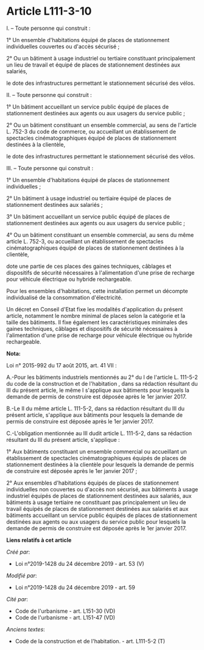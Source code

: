 # Article L111-3-10

I. – Toute personne qui construit :

1° Un ensemble d'habitations équipé de places de stationnement individuelles couvertes ou d'accès sécurisé ;

2° Ou un bâtiment à usage industriel ou tertiaire constituant principalement un lieu de travail et équipé de places de
stationnement destinées aux salariés,

le dote des infrastructures permettant le stationnement sécurisé des vélos.

II. – Toute personne qui construit :

1° Un bâtiment accueillant un service public équipé de places de stationnement destinées aux agents ou aux usagers du service
public ;

2° Ou un bâtiment constituant un ensemble commercial, au sens de l'article L. 752-3 du code de commerce, ou accueillant un
établissement de spectacles cinématographiques équipé de places de stationnement destinées à la clientèle,

le dote des infrastructures permettant le stationnement sécurisé des vélos.

III. – Toute personne qui construit :

1° Un ensemble d'habitations équipé de places de stationnement individuelles ;

2° Un bâtiment à usage industriel ou tertiaire équipé de places de stationnement destinées aux salariés ;

3° Un bâtiment accueillant un service public équipé de places de stationnement destinées aux agents ou aux usagers du service
public ;

4° Ou un bâtiment constituant un ensemble commercial, au sens du même article L. 752-3, ou accueillant un établissement de
spectacles cinématographiques équipé de places de stationnement destinées à la clientèle,

dote une partie de ces places des gaines techniques, câblages et dispositifs de sécurité nécessaires à l'alimentation d'une
prise de recharge pour véhicule électrique ou hybride rechargeable.

Pour les ensembles d'habitations, cette installation permet un décompte individualisé de la consommation d'électricité.

Un décret en Conseil d'Etat fixe les modalités d'application du présent article, notamment le nombre minimal de places selon
la catégorie et la taille des bâtiments. Il fixe également les caractéristiques minimales des gaines techniques, câblages et
dispositifs de sécurité nécessaires à l'alimentation d'une prise de recharge pour véhicule électrique ou hybride
rechargeable.

**Nota:**

Loi n° 2015-992 du 17 août 2015, art. 41 VII :

A.-Pour les bâtiments industriels mentionnés au 2° du I de l'article L. 111-5-2 du code de la construction et de
l'habitation , dans sa rédaction résultant du III du présent article, le même I s'applique aux bâtiments pour lesquels la
demande de permis de construire est déposée après le 1er janvier 2017. 

B.-Le II du même article L. 111-5-2, dans sa rédaction résultant du III du présent article, s'applique aux bâtiments pour
lesquels la demande de permis de construire est déposée après le 1er janvier 2017. 

C.-L'obligation mentionnée au III dudit article L. 111-5-2, dans sa rédaction résultant du III du présent article,
s'applique : 

1° Aux bâtiments constituant un ensemble commercial ou accueillant un établissement de spectacles cinématographiques équipés
de places de stationnement destinées à la clientèle pour lesquels la demande de permis de construire est déposée après le 1er
janvier 2017 ; 

2° Aux ensembles d'habitations équipés de places de stationnement individuelles non couvertes ou d'accès non sécurisé, aux
bâtiments à usage industriel équipés de places de stationnement destinées aux salariés, aux bâtiments à usage tertiaire ne
constituant pas principalement un lieu de travail équipés de places de stationnement destinées aux salariés et aux bâtiments
accueillant un service public équipés de places de stationnement destinées aux agents ou aux usagers du service public pour
lesquels la demande de permis de construire est déposée après le 1er janvier 2017.

**Liens relatifs à cet article**

_Créé par_:

  - Loi n°2019-1428 du 24 décembre 2019 - art. 53 (V)

_Modifié par_:

  - Loi n°2019-1428 du 24 décembre 2019 - art. 59

_Cité par_:

  - Code de l'urbanisme - art. L151-30 (VD)
  - Code de l'urbanisme - art. L151-47 (VD)

_Anciens textes_:

  - Code de la construction et de l'habitation. - art. L111-5-2 (T)
